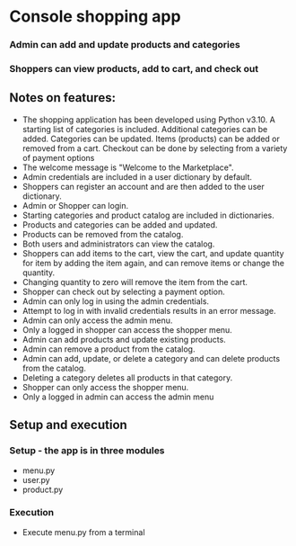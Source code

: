 # Console shopping app
### Admin can add and update products and categories
### Shoppers can view products, add to cart, and check out
## Notes on features:
- The shopping application has been developed using Python v3.10. A starting list of categories is included. Additional categories can be added. Categories can be updated. Items (products) can be added or removed from a cart. Checkout can be done by selecting from a variety of payment options
- The welcome message is "Welcome to the Marketplace".
- Admin credentials are included in a user dictionary by default.
- Shoppers can register an account and are then added to the user dictionary.
- Admin or Shopper can login.
- Starting categories and product catalog are included in dictionaries.
- Products and categories can be added and updated.
- Products can be removed from the catalog.
- Both users and administrators can view the catalog.
- Shoppers can add items to the cart, view the cart, and update quantity for item by adding the item again, and can remove items or change the quantity.
- Changing quantity to zero will remove the item from the cart.
- Shopper can check out by selecting a payment option.
- Admin can only log in using the admin credentials.
- Attempt to log in with invalid credentials results in an error message.
- Admin can only access the admin menu.
- Only a logged in shopper can access the shopper menu.
- Admin can add products and update existing products.
- Admin can remove a product from the catalog.
- Admin can add, update, or delete a category and can delete products from the catalog.
- Deleting a category deletes all products in that category.
- Shopper can only access the shopper menu.
- Only a logged in admin can access the admin menu

## Setup and execution
### Setup - the app is in three modules
- menu.py
- user.py
- product.py
### Execution
 - Execute menu.py from a terminal
